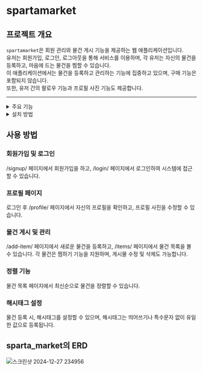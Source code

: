 # spartamarket

## 프로젝트 개요

`spartamarket`은 회원 관리와 물건 게시 기능을 제공하는 웹 애플리케이션입니다.  
유저는 회원가입, 로그인, 로그아웃을 통해 서비스를 이용하며, 각 유저는 자신의 물건을 등록하고, 마음에 드는 물건을 찜할 수 있습니다.  
이 애플리케이션에서는 물건을 등록하고 관리하는 기능에 집중하고 있으며, 구매 기능은 포함되지 않습니다.  
또한, 유저 간의 팔로우 기능과 프로필 사진 기능도 제공합니다.

---
<details>
<summary>주요 기능</summary>

## 주요 기능

### 1. 회원 기능
- **회원가입 / 로그인 / 로그아웃**: 유저는 회원가입을 통해 계정을 생성하고 로그인하여 서비스를 이용할 수 있습니다. 비회원은 서비스를 이용할 수 없습니다.
- **유저 프로필 페이지**: 각 유저는 자신이 등록한 물건과 찜한 물건들을 프로필 페이지에서 확인할 수 있습니다.
- **팔로우 기능**: 유저는 다른 유저를 팔로우할 수 있으며, 팔로워 수와 팔로잉 수를 확인할 수 있습니다.
- **프로필 사진 기능**: 유저는 프로필 사진을 수정할 수 있으며, 기본 프로필 사진이 제공됩니다.

### 2. 게시 기능
- **물건 게시 및 관리**: 유저는 물건을 등록, 수정, 삭제할 수 있습니다.
- **물건 목록 및 디테일 페이지**: 물건 목록을 확인하고, 개별 물건에 대한 상세 정보를 볼 수 있습니다.
- **찜하기 기능**: 유저는 물건을 찜할 수 있으며, 찜한 물건은 찜수와 함께 표시됩니다.
- **물건 정렬**: 물건 목록을 최신순으로 정렬할 수 있습니다.

### 3. 해시태그 기능
- **해시태그 설정**: 유저는 각 물건에 해시태그를 설정할 수 있습니다.
- **해시태그 규칙**: 해시태그는 유일하고, 띄어쓰기 및 특수문자는 허용되지 않습니다. 중복된 해시태그는 등록할 수 없습니다.

</details>

<details>
<summary>설치 방법</summary>

## 설치 방법

### 리포지토리 클론
```
git clone https://github.com/seunghwan-jang4/spartamarket.git
cd spartamarket
```

### 가상 환경 설정
```
python -m venv venv
source venv/bin/activate  # macOS/Linux
venv\Scripts\activate     # Windows
```

### 필요한 패키지 설치
```
pip install -r requirements.txt
```


### 데이터베이스 마이그레이션
```
python manage.py migrate
```

### 서버 실행
```
python manage.py runserver
```
</details>

## 사용 방법
### 회원가입 및 로그인
/signup/ 페이지에서 회원가입을 하고, /login/ 페이지에서 로그인하여 시스템에 접근할 수 있습니다.

### 프로필 페이지
로그인 후 /profile/ 페이지에서 자신의 프로필을 확인하고, 프로필 사진을 수정할 수 있습니다.

### 물건 게시 및 관리
/add-item/ 페이지에서 새로운 물건을 등록하고, /items/ 페이지에서 물건 목록을 볼 수 있습니다.
각 물건은 찜하기 기능을 지원하며, 게시물 수정 및 삭제도 가능합니다.

### 정렬 기능
물건 목록 페이지에서 최신순으로 물건을 정렬할 수 있습니다.

### 해시태그 설정
물건 등록 시, 해시태그를 설정할 수 있으며, 해시태그는 띄어쓰기나 특수문자 없이 유일한 값으로 등록됩니다.


## sparta_market의 ERD 

![스크린샷 2024-12-27 234956](https://github.com/user-attachments/assets/ccb15e62-dc29-4ef7-9cfb-816191842771)

